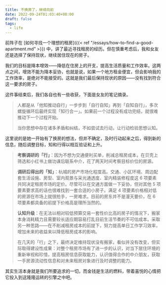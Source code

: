 ```yaml
---
title: 不换房了，继续向前
date: 2022-09-24T01:03:40+08:00
draft: false
tags:
  - life
---
```


前阵子在 [如何寻找一个理想的租房]({{< ref "/essays/how-to-find-a-good-apartment.md" >}}) 中，讲了最近寻找租房的经历。但在慎重考虑后，我和女友还是选择了保持现状，继续居住现在的房子。

我们的目标是降本增效——降低在住房上的开支，提高生活质量和工作效率。这两点之间，增效不能为降本妥协，也就是说，如果一个地方租金便宜，但会影响我的工作效率，是绝对不能接受的。这就是我们最后保持现状的原因——没有找到符合这一要求的房子。

这件事结束后，我们各自也有一些收获，下面是女友的笔记摘录。

> 人都是从「他知推动自行」一步步到「自行自知」再到「自知自行」，多次螺旋循环后最终实现「知行合一」。如果前一个过程没有成功完结，就很难推动下一个过程开始。
>
> 当你思想中存在诸多矛盾和纠结，不如尝试去行动，让行动检验思想认知。

这里说的是她一开始有了换房的想法，但并不确定，及时行动起来之后，得到新的信息，随后调整目标，知和行得以相互验证和上升。

> **考察调研的「行」**：因为不想为交通便利买单，削减总租房成本，在贝壳上筛选和小红书上做功课后联系中介，花了两天时间考察目标价位的房源。
>
> **调研后得出的「知」**：杭城的房产市场化程度高。交通、小区环境、周边配套生活设施、房型、室内观景与采光通透度、室内精装修程度这 6 项要素共同决定租房市场的定价。尽管可以在交通方面做一下妥协，但对其他 5 项要素要求高的话也很难找到一套合适的小房子。满足 4 项要素价格相对低的房源在市场上就很抢手，一房难求。目前的房东并不是漫天要价，在 6 项要素都具备的前提下价格高是理所当然的。
>
> **认知升级**：在无法以相对较低预算交易一套性价比高的房子的情况下，搬家本身消耗精力且需要较长适应期容易打乱目前生活节奏的不可估成本。采取另一种思路——在不削减租房成本的前提下，努力提高单日工作学习效率，增加未来的收益来以降低租房成本的影响。
> 
> 在几天的「行」之下，最终决定维持现状没有搬家，看似并没有改变，但实际取得建设性成果：对整个租房市场有了进一步的认识，对当下居住环境的重新审视和珍惜，提高租房信息获取能力，认识值得合作的中介朋友，获取一手房源流动性信息和对未来租房对象进行及时调整的能力。

其实生活本身就是我们所要追求的一切，而金钱是生活的燃料，带着喜悦的心情把它投入到这隆隆运转的引擎之中吧。